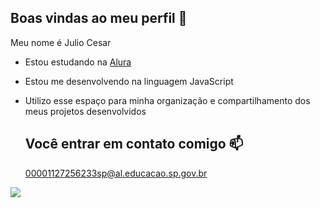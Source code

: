 ## Boas vindas ao meu perfil 🤠

Meu nome é Julio Cesar

- Estou estudando na [Alura](https://www.alura.com.br)
- Estou me desenvolvendo na linguagem JavaScript
- Utilizo esse espaço para minha organização e compartilhamento dos meus projetos desenvolvidos

  ## Você entrar em contato comigo 📫
  
  00001127256233sp@al.educacao.sp.gov.br



![](https://media1.tenor.com/m/2HffOAf70YEAAAAd/sheikh-neymar-neymar.gif)
